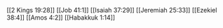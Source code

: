 [[2 Kings 19:28]]
[[Job 41:1]]
[[Isaiah 37:29]]
[[Jeremiah 25:33]]
[[Ezekiel 38:4]]
[[Amos 4:2]]
[[Habakkuk 1:14]]
